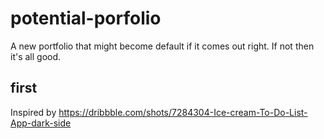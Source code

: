 # potential-porfolio
A new portfolio that might become default if it comes out right. If not then it's all good.

## first
Inspired by https://dribbble.com/shots/7284304-Ice-cream-To-Do-List-App-dark-side

